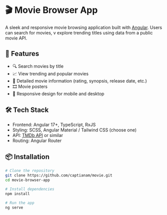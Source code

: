 # 🎬 Movie Browser App

A sleek and responsive movie browsing application built with [Angular](https://angular.io/). Users can search for movies, v explore trending titles using data from a public movie API.

## 🚀 Features

- 🔍 Search movies by title
- 📈 View trending and popular movies
- 📝 Detailed movie information (rating, synopsis, release date, etc.)
- 🎞️ Movie posters 
- 📱 Responsive design for mobile and desktop

## 🛠️ Tech Stack

- Frontend: Angular 17+, TypeScript, RxJS
- Styling: SCSS, Angular Material / Tailwind CSS (choose one)
- API: [TMDb API](https://www.themoviedb.org/documentation/api) or similar
- Routing: Angular Router

## 📦 Installation

```bash
# Clone the repository
git clone https://github.com/captianam/movie.git
cd movie-browser-app

# Install dependencies
npm install

# Run the app
ng serve

